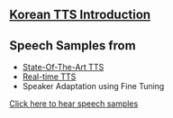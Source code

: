 ## [Korean TTS Introduction](https://github.com/chkwon19/Korean_TTS_Intro)

## Speech Samples from
- [State-Of-The-Art TTS](https://github.com/chkwon19/SOTA_TTS)
- [Real-time TTS](https://github.com/chkwon19/Real-time-TTS)
- Speaker Adaptation using Fine Tuning

[Click here to hear speech samples](https://chkwon19.github.io/)
